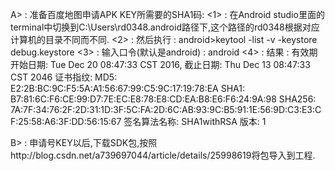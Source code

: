 A> : 准备百度地图申请APK KEY所需要的SHA1码:
<1> : 在Android studio里面的terminal中切换到C:\Users\rd0348\.android路径下,这个路径的rd0348根据对应计算机的目录不同而不同.
<2> : 然后执行 : android>keytool -list -v -keystore debug.keystore
<3> : 输入口令(默认是android) : android
<4> : 结果 : 
有效期开始日期: Tue Dec 20 08:47:33 CST 2016, 截止日期: Thu Dec 13 08:47:33 CST 2046
证书指纹:
         MD5: E2:2B:BC:9C:F5:5A:A1:56:67:99:C5:9C:17:19:78:EA
         SHA1: B7:81:6C:F6:CE:99:D7:7E:EC:E8:78:E8:CD:EA:B8:E6:F6:24:9A:98
         SHA256: 7A:7F:34:76:2F:2D:31:1D:3F:5C:FA:2D:6C:AB:93:9C:B5:91:1E:56:9D:C3:E3:CF:25:58:A6:3F:DD:56:15:67
         签名算法名称: SHA1withRSA
         版本: 1

B> : 申请号KEY以后,下载SDK包,按照http://blog.csdn.net/a739697044/article/details/25998619将包导入到工程.

